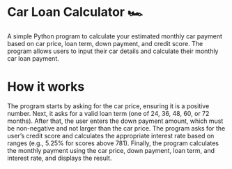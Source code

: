 # Car Loan Calculator 🏎️
A simple Python program to calculate your estimated monthly car payment based on car price, loan term, down payment, and credit score. The program allows users to input their car details and calculate their monthly car loan payment.
# How it works
The program starts by asking for the car price, ensuring it is a positive number.
Next, it asks for a valid loan term (one of 24, 36, 48, 60, or 72 months).
After that, the user enters the down payment amount, which must be non-negative and not larger than the car price.
The program asks for the user’s credit score and calculates the appropriate interest rate based on ranges (e.g., 5.25% for scores above 781).
Finally, the program calculates the monthly payment using the car price, down payment, loan term, and interest rate, and displays the result.
